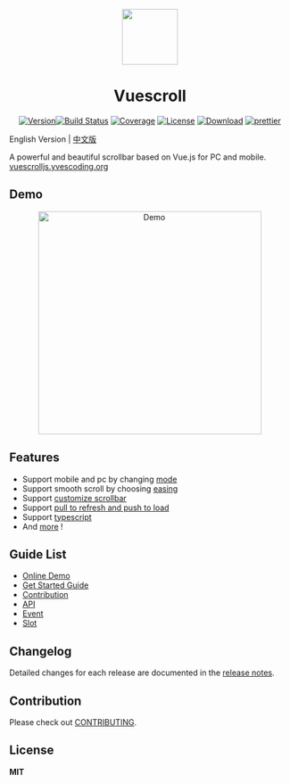  <p align="center"><a href="http://vuescrolljs.yvescoding.org/"><img width="100" src="http://vuescrolljs.yvescoding.org/logo.png" /></a></p>
<h1 align="center">Vuescroll</h1>
<p align="center">
  <a href="https://www.npmjs.com/package/vuescroll"><img src="https://img.shields.io/npm/v/vuescroll.svg" alt="Version"></a><a href="https://circleci.com/gh/YvesCoding/vuescroll/tree/dev"><img src="https://img.shields.io/circleci/project/YvesCoding/vuescroll/dev.svg" alt="Build Status"></a>
   <a href="https://codecov.io/github/YvesCoding/vuescroll?branch=dev"><img src="https://img.shields.io/codecov/c/github/YvesCoding/vuescroll/dev.svg" alt="Coverage"></a>
  <a href="https://www.npmjs.com/package/vuescroll"><img src="https://img.shields.io/npm/l/vuescroll.svg" alt="License"></a>
<a href="https://www.npmjs.com/package/vuescroll"><img src="https://img.shields.io/npm/dm/vuescroll.svg" alt="Download"></a>
<a href="https://github.com/YvesCoding/vuescroll"><img src="https://img.shields.io/badge/code_style-prettier-ff69b4.svg?style=flat-square" alt="prettier"></a>
</p>

English Version | [中文版](https://github.com/YvesCoding/vuescroll/blob/dev/README-ZH.md)

A powerful and beautiful scrollbar based on Vue.js for PC and mobile.
[vuescrolljs.yvescoding.org](http://vuescrolljs.yvescoding.org/)

## Demo

<p align="center">
  <a href="vs-issue-list-demo" target="_blank"><img src="https://github.com/wangyi7099/pictureCdn/blob/master/allPic/vuescroll/show1.gif?raw=true" width="400"  alt="Demo"/></a>
</p>

## Features

- Support mobile and pc by changing [mode](http://vuescrolljs.yvescoding.org/guide/configuration.html#vuescroll)
- Support smooth scroll by choosing [easing](http://vuescrolljs.yvescoding.org/guide/configuration.html#detailed-options-2)
- Support [customize scrollbar](http://vuescrolljs.yvescoding.org/guide/configuration.html#bar)
- Support [pull to refresh and push to load](http://vuescrolljs.yvescoding.org/guide/configuration.html#explanation)
- Support [typescript](http://vuescrolljs.yvescoding.org/guide/typescript.html)
- And [more](http://vuescrolljs.yvescoding.org/guide/#features) !

## Guide List

- [Online Demo](http://vuescrolljs.yvescoding.org/demo/)
- [Get Started Guide](http://vuescrolljs.yvescoding.org/guide/getting-started.html)
- [Contribution](http://vuescrolljs.yvescoding.org/guide/configuration.html)
- [API](http://vuescrolljs.yvescoding.org/guide/api.html)
- [Event](http://vuescrolljs.yvescoding.org/guide/event.html)
- [Slot](http://vuescrolljs.yvescoding.org/guide/slot.html)

## Changelog

Detailed changes for each release are documented in the [release notes](https://github.com/YvesCoding/releases).

## Contribution

Please check out [CONTRIBUTING](.github/CONTRIBUTING.md).

## License

**MIT**
